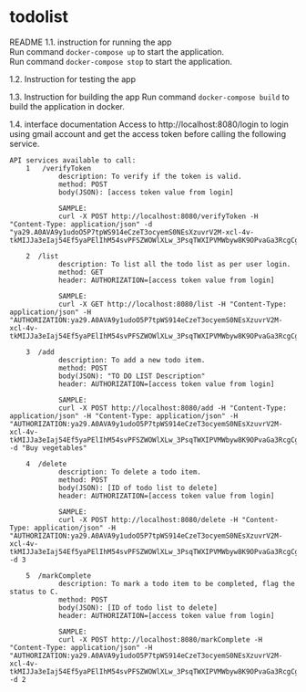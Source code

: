 # todolist

README
1.1. instruction for running the app<br/>
Run command `docker-compose up` to start the application.<br/>
Run command `docker-compose stop` to start the application.

1.2. Instruction for testing the app

1.3. Instruction for building the app
Run command `docker-compose build` to build the application in docker.

1.4. interface documentation
Access to http://localhost:8080/login to login using gmail account and get the access token before calling the following service.

    API services available to call:
        1   /verifyToken
                description: To verify if the token is valid.
                method: POST
                body(JSON): [access token value from login]

                SAMPLE:
                curl -X POST http://localhost:8080/verifyToken -H "Content-Type: application/json" -d "ya29.A0AVA9y1udoO5P7tpWS914eCzeT3ocyemS0NEsXzuvrV2M-xcl-4v-tkMIJJa3eIaj54Ef5yaPElIhM54svPFSZWOWlXLw_3PsqTWXIPVMWbyw8K9OPvaGa3RcgCgjTAOZxxJDkePveNfUJ0ix6NIf9eN1R4O8YUNnWUtBVEFTQVRBU0ZRRTY1ZHI4ZWlHbEFiUldCVUcxcXNOYklWMWlSUQ0163"

        2  /list
                description: To list all the todo list as per user login.
                method: GET
                header: AUTHORIZATION=[access token value from login]

                SAMPLE:
                curl -X GET http://localhost:8080/list -H "Content-Type: application/json" -H "AUTHORIZATION:ya29.A0AVA9y1udoO5P7tpWS914eCzeT3ocyemS0NEsXzuvrV2M-xcl-4v-tkMIJJa3eIaj54Ef5yaPElIhM54svPFSZWOWlXLw_3PsqTWXIPVMWbyw8K9OPvaGa3RcgCgjTAOZxxJDkePveNfUJ0ix6NIf9eN1R4O8YUNnWUtBVEFTQVRBU0ZRRTY1ZHI4ZWlHbEFiUldCVUcxcXNOYklWMWlSUQ0163"

        3  /add
                description: To add a new todo item.
                method: POST
                body(JSON): "TO DO LIST Description"
                header: AUTHORIZATION=[access token value from login]

                SAMPLE:
                curl -X POST http://localhost:8080/add -H "Content-Type: application/json" -H "Content-Type: application/json" -H "AUTHORIZATION:ya29.A0AVA9y1udoO5P7tpWS914eCzeT3ocyemS0NEsXzuvrV2M-xcl-4v-tkMIJJa3eIaj54Ef5yaPElIhM54svPFSZWOWlXLw_3PsqTWXIPVMWbyw8K9OPvaGa3RcgCgjTAOZxxJDkePveNfUJ0ix6NIf9eN1R4O8YUNnWUtBVEFTQVRBU0ZRRTY1ZHI4ZWlHbEFiUldCVUcxcXNOYklWMWlSUQ0163" -d "Buy vegetables"

        4  /delete
                description: To delete a todo item.
                method: POST
                body(JSON): [ID of todo list to delete]
                header: AUTHORIZATION=[access token value from login]

                SAMPLE:
                curl -X POST http://localhost:8080/delete -H "Content-Type: application/json" -H "AUTHORIZATION:ya29.A0AVA9y1udoO5P7tpWS914eCzeT3ocyemS0NEsXzuvrV2M-xcl-4v-tkMIJJa3eIaj54Ef5yaPElIhM54svPFSZWOWlXLw_3PsqTWXIPVMWbyw8K9OPvaGa3RcgCgjTAOZxxJDkePveNfUJ0ix6NIf9eN1R4O8YUNnWUtBVEFTQVRBU0ZRRTY1ZHI4ZWlHbEFiUldCVUcxcXNOYklWMWlSUQ0163" -d 3

        5  /markComplete
                description: To mark a todo item to be completed, flag the status to C.
                method: POST
                body(JSON): [ID of todo list to delete]
                header: AUTHORIZATION=[access token value from login]

                SAMPLE:
                curl -X POST http://localhost:8080/markComplete -H "Content-Type: application/json" -H "AUTHORIZATION:ya29.A0AVA9y1udoO5P7tpWS914eCzeT3ocyemS0NEsXzuvrV2M-xcl-4v-tkMIJJa3eIaj54Ef5yaPElIhM54svPFSZWOWlXLw_3PsqTWXIPVMWbyw8K9OPvaGa3RcgCgjTAOZxxJDkePveNfUJ0ix6NIf9eN1R4O8YUNnWUtBVEFTQVRBU0ZRRTY1ZHI4ZWlHbEFiUldCVUcxcXNOYklWMWlSUQ0163" -d 2
